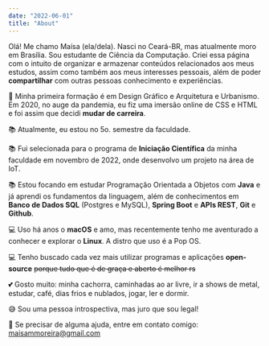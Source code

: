 ```yaml
---
date: "2022-06-01"
title: "About"
---
```


Olá! Me chamo Maísa (ela/dela). Nasci no Ceará-BR, mas atualmente moro em Brasília.
Sou estudante de Ciência da Computação. Criei essa página com o intuito de organizar e armazenar conteúdos relacionados aos meus estudos, assim como também aos meus interesses pessoais, além de poder **compartilhar** com outras pessoas conhecimento e experiências.

🌱 Minha primeira formação é em Design Gráfico e Arquitetura e Urbanismo. Em 2020, no auge da pandemia, eu fiz uma imersão online de CSS e HTML e foi assim que decidi **mudar de carreira**.

📚 Atualmente, eu estou no 5o. semestre da faculdade. 

📚 Fui selecionada para o programa de **Iniciação Científica** da minha faculdade em novembro de 2022, onde desenvolvo um projeto na área de IoT.

📚 Estou focando em estudar Programação Orientada a Objetos com **Java** e já aprendi os fundamentos da linguagem, além de conhecimentos em **Banco de Dados SQL** (Postgres e MySQL), **Spring Boot** e **APIs REST**, **Git** e **Github**.

💻 Uso há anos o **macOS** e amo, mas recentemente tenho me aventurado a conhecer e explorar o **Linux**. A distro que uso é a Pop OS.

💻 Tenho buscado cada vez mais utilizar programas e aplicações **open-source** ~~porque tudo que é de graça e aberto é melhor rs~~

💕 Gosto muito: minha cachorra, caminhadas ao ar livre, ir a shows de metal, estudar, café, dias frios e nublados, jogar, ler e dormir.

😅 Sou uma pessoa introspectiva, mas juro que sou legal!

📩 Se precisar de alguma ajuda, entre em contato comigo: maisammoreira@gmail.com